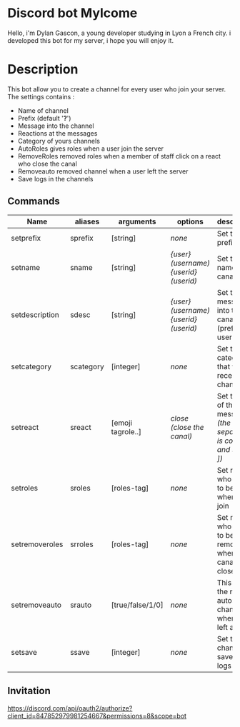# Discord bot Mylcome

Hello, i'm Dylan Gascon, a young developer studying in Lyon a French city. i developed this bot for my server, i hope you will enjoy it.

# Description
This bot allow you to create a channel for every user who join your server. The settings contains :
* Name of channel
* Prefix (default '__?__')
* Message into the channel
* Reactions at the messages
* Category of yours channels
* AutoRoles gives roles when a user join the server
* RemoveRoles removed roles when a member of staff click on a react who close the canal
* Removeauto removed channel when a user left the server
* Save logs in the channels

## Commands

|Name|aliases|arguments|options|descriptions|exemple|
|--|--|--|--|--|--|
|setprefix|sprefix|[string]|*none*|Set the prefix used|`?sprefix !?`
|setname|sname|[string]|*{user} (username) {userid} (userid)*|Set the name of canal|`?sname ⼁🖤⼁lupanaria-of-{user}`
|setdescription|sdesc|[string]|*{user} (username) {userid} (userid)*|Set the message into the canal (prefixed by user-tag)|`?sdesc Hello and welcome, i invite you to check the rules at <#01234567489>`
|setcategory|scategory|[integer]|*none*|Set the category that will receive the channels|`?scategory 0123456789`
|setreact|sreact|[emoji tagrole..]|*close (close the canal)*|Set the react of the message *(the separateur is commas and space [, ])*|`?sreact :smiling_imp: @role1, :pray: @role2 @role3 close, :cross: close`
|setroles|sroles|[roles-tag]|*none*|Set roles who going to be add when a user join|`?sroles @role1 @role2 @role3`
|setremoveroles|srroles|[roles-tag]|*none*|Set roles who going to be removed when the canal is closed|`?srroles @roles1`
|setremoveauto|srauto|[true/false/1/0]|*none*|This define the remove automatic of channel when a user left a server|`?srauto true`
|setsave|ssave|[integer]|*none*|Set the channel to save the logs|`?ssave 0123456789`
## Invitation

https://discord.com/api/oauth2/authorize?client_id=847852979981254667&permissions=8&scope=bot
